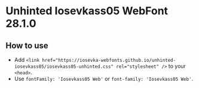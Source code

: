 # Unhinted Iosevkass05 WebFont 28.1.0

## How to use

- Add `<link href="https://iosevka-webfonts.github.io/unhinted-iosevkass05/iosevkass05-unhinted.css" rel="stylesheet" />` to your `<head>`.
- Use `fontFamily: 'Iosevkass05 Web'` or `font-family: 'Iosevkass05 Web'`.
